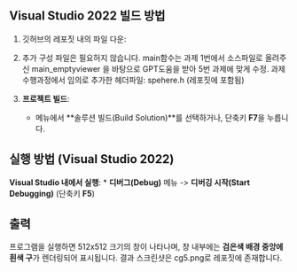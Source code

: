 

## Visual Studio 2022 빌드 방법

1.  깃허브의 레포짓 내의 파일 다운:
    
2. 추가 구성 파일은 필요허지 않습니다.
   main함수는 과제 1번에서 소스파일로 올려주신 main_emptyviewer 을 바탕으로 GPT도움을 받아 5번 과제에 맞게 수정.
   과제 수행과정에서 임의로 추가한 헤더파일: spehere.h (레포짓에 포함됨)

3.  **프로젝트 빌드**:
    * 메뉴에서 **솔루션 빌드(Build Solution)**를 선택하거나, 단축키 **F7**을 누릅니다.

## 실행 방법 (Visual Studio 2022)
**Visual Studio 내에서 실행**:
    * **디버그(Debug)** 메뉴 -> **디버깅 시작(Start Debugging)** (단축키 **F5**)

## 출력

프로그램을 실행하면 512x512 크기의 창이 나타나며, 창 내부에는 **검은색 배경 중앙에 흰색 구**가 렌더링되어 표시됩니다. 결과 스크린샷은  cg5.png로 레포짓에 존재합니다.
